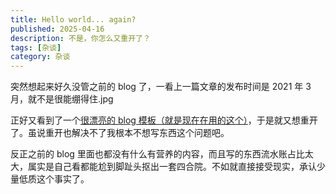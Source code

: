 ```yaml
---
title: Hello world... again?
published: 2025-04-16
description: 不是，你怎么又重开了？
tags: [杂谈]
category: 杂谈
---
```


突然想起来好久没管之前的 blog 了，一看上一篇文章的发布时间是 2021 年 3 月，就不是很能绷得住.jpg

正好又看到了一个[很漂亮的 blog 模板（就是现在在用的这个）](https://github.com/saicaca/fuwari)，于是就又想重开了。虽说重开也解决不了我根本不想写东西这个问题吧。

反正之前的 blog 里面也都没有什么有营养的内容，而且写的东西流水账占比太大，属实是自己看都能尬到脚趾头抠出一套四合院。不如就直接接受现实，承认少量低质这个事实了。

